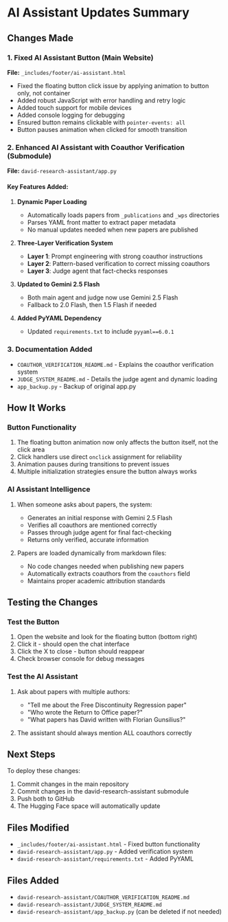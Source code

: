 # AI Assistant Updates Summary

## Changes Made

### 1. Fixed AI Assistant Button (Main Website)
**File:** `_includes/footer/ai-assistant.html`
- Fixed the floating button click issue by applying animation to button only, not container
- Added robust JavaScript with error handling and retry logic
- Added touch support for mobile devices
- Added console logging for debugging
- Ensured button remains clickable with `pointer-events: all`
- Button pauses animation when clicked for smooth transition

### 2. Enhanced AI Assistant with Coauthor Verification (Submodule)
**File:** `david-research-assistant/app.py`

#### Key Features Added:
1. **Dynamic Paper Loading**
   - Automatically loads papers from `_publications` and `_wps` directories
   - Parses YAML front matter to extract paper metadata
   - No manual updates needed when new papers are published

2. **Three-Layer Verification System**
   - **Layer 1**: Prompt engineering with strong coauthor instructions
   - **Layer 2**: Pattern-based verification to correct missing coauthors
   - **Layer 3**: Judge agent that fact-checks responses

3. **Updated to Gemini 2.5 Flash**
   - Both main agent and judge now use Gemini 2.5 Flash
   - Fallback to 2.0 Flash, then 1.5 Flash if needed

4. **Added PyYAML Dependency**
   - Updated `requirements.txt` to include `pyyaml==6.0.1`

### 3. Documentation Added
- `COAUTHOR_VERIFICATION_README.md` - Explains the coauthor verification system
- `JUDGE_SYSTEM_README.md` - Details the judge agent and dynamic loading
- `app_backup.py` - Backup of original app.py

## How It Works

### Button Functionality
1. The floating button animation now only affects the button itself, not the click area
2. Click handlers use direct `onclick` assignment for reliability
3. Animation pauses during transitions to prevent issues
4. Multiple initialization strategies ensure the button always works

### AI Assistant Intelligence
1. When someone asks about papers, the system:
   - Generates an initial response with Gemini 2.5 Flash
   - Verifies all coauthors are mentioned correctly
   - Passes through judge agent for final fact-checking
   - Returns only verified, accurate information

2. Papers are loaded dynamically from markdown files:
   - No code changes needed when publishing new papers
   - Automatically extracts coauthors from the `coauthors` field
   - Maintains proper academic attribution standards

## Testing the Changes

### Test the Button
1. Open the website and look for the floating button (bottom right)
2. Click it - should open the chat interface
3. Click the X to close - button should reappear
4. Check browser console for debug messages

### Test the AI Assistant
1. Ask about papers with multiple authors:
   - "Tell me about the Free Discontinuity Regression paper"
   - "Who wrote the Return to Office paper?"
   - "What papers has David written with Florian Gunsilius?"

2. The assistant should always mention ALL coauthors correctly

## Next Steps

To deploy these changes:
1. Commit changes in the main repository
2. Commit changes in the david-research-assistant submodule
3. Push both to GitHub
4. The Hugging Face space will automatically update

## Files Modified
- `_includes/footer/ai-assistant.html` - Fixed button functionality
- `david-research-assistant/app.py` - Added verification system
- `david-research-assistant/requirements.txt` - Added PyYAML

## Files Added
- `david-research-assistant/COAUTHOR_VERIFICATION_README.md`
- `david-research-assistant/JUDGE_SYSTEM_README.md`
- `david-research-assistant/app_backup.py` (can be deleted if not needed)